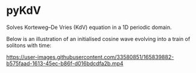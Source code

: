 # pyKdV
Solves Korteweg–De Vries (KdV) equation in a 1D periodic domain.

Below is an illustration of an initialised cosine wave evolving into a train of solitons with time:

https://user-images.githubusercontent.com/33580851/165839882-b575faad-1613-45ec-b86f-d016bdcdfa2b.mp4
